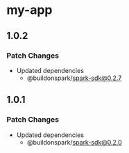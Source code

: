 # my-app

## 1.0.2

### Patch Changes

- Updated dependencies
  - @buildonspark/spark-sdk@0.2.7

## 1.0.1

### Patch Changes

- Updated dependencies
  - @buildonspark/spark-sdk@0.2.0
